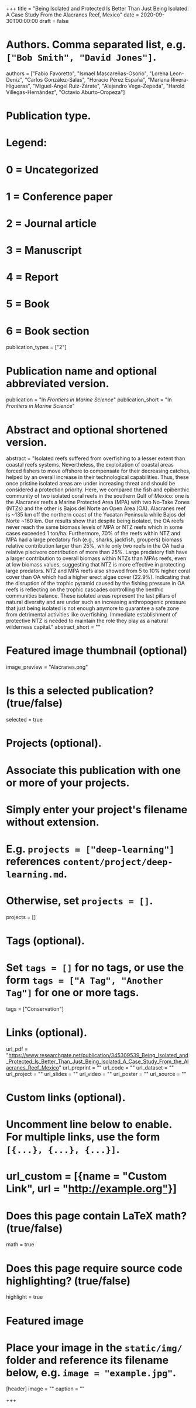 +++
title = "Being Isolated and Protected Is Better Than Just Being Isolated: A Case Study From the Alacranes Reef, Mexico"
date = 2020-09-30T00:00:00 
draft = false

# Authors. Comma separated list, e.g. `["Bob Smith", "David Jones"]`.
authors = ["Fabio Favoretto", "Ismael Mascareñas-Osorio", "Lorena Leon-Deniz", "Carlos González-Salas", "Horacio Pérez España", "Mariana Rivera-Higueras", "Miguel-Ángel Ruiz-Zárate", "Alejandro Vega-Zepeda", "Harold Villegas-Hernández", "Octavio Aburto-Oropeza"]

# Publication type.
# Legend:
# 0 = Uncategorized
# 1 = Conference paper
# 2 = Journal article
# 3 = Manuscript
# 4 = Report
# 5 = Book
# 6 = Book section
publication_types = ["2"]

# Publication name and optional abbreviated version.
publication = "In *Frontiers in Marine Science*"
publication_short = "In *Frontiers in Marine Science*"

# Abstract and optional shortened version.
abstract =  "Isolated reefs suffered from overfishing to a lesser extent than coastal reefs systems. Nevertheless, the exploitation of coastal areas forced fishers to move offshore to compensate for their decreasing catches, helped by an overall increase in their technological capabilities. Thus, these once pristine isolated areas are under increasing threat and should be considered a protection priority. Here, we compared the fish and epibenthic community of two isolated coral reefs in the southern Gulf of Mexico: one is the Alacranes reefs a Marine Protected Area (MPA) with two No-Take Zones (NTZs) and the other is Bajos del Norte an Open Area (OA). Alacranes reef is ~135 km off the northern coast of the Yucatan Peninsula while Bajos del Norte ~160 km. Our results show that despite being isolated, the OA reefs never reach the same biomass levels of MPA or NTZ reefs which in some cases exceeded 1 ton/ha. Furthermore, 70% of the reefs within NTZ and MPA had a large predatory fish (e.g., sharks, jackfish, groupers) biomass relative contribution larger than 25%, while only two reefs in the OA had a relative piscivore contribution of more than 25%. Large predatory fish have a larger contribution to overall biomass within NTZs than MPAs reefs, even at low biomass values, suggesting that NTZ is more effective in protecting large predators. NTZ and MPA reefs also showed from 5 to 10% higher coral cover than OA which had a higher erect algae cover (22.9%). Indicating that the disruption of the trophic pyramid caused by the fishing pressure in OA reefs is reflecting on the trophic cascades controlling the benthic communities balance. These isolated areas represent the last pillars of natural diversity and are under such an increasing anthropogenic pressure that just being isolated is not enough anymore to guarantee a safe zone from detrimental activities like overfishing. Immediate establishment of protective NTZ is needed to maintain the role they play as a natural wilderness capital." 
abstract_short = ""

# Featured image thumbnail (optional)
image_preview = "Alacranes.png"

# Is this a selected publication? (true/false)
selected = true

# Projects (optional).
#   Associate this publication with one or more of your projects.
#   Simply enter your project's filename without extension.
#   E.g. `projects = ["deep-learning"]` references `content/project/deep-learning.md`.
#   Otherwise, set `projects = []`.
projects = []

# Tags (optional).
#   Set `tags = []` for no tags, or use the form `tags = ["A Tag", "Another Tag"]` for one or more tags.
tags = ["Conservation"]

# Links (optional).
url_pdf = "https://www.researchgate.net/publication/345309539_Being_Isolated_and_Protected_Is_Better_Than_Just_Being_Isolated_A_Case_Study_From_the_Alacranes_Reef_Mexico"
url_preprint = ""
url_code = ""
url_dataset = ""
url_project = ""
url_slides = ""
url_video = ""
url_poster = ""
url_source = ""

# Custom links (optional).
#   Uncomment line below to enable. For multiple links, use the form `[{...}, {...}, {...}]`.
# url_custom = [{name = "Custom Link", url = "http://example.org"}]

# Does this page contain LaTeX math? (true/false)
math = true

# Does this page require source code highlighting? (true/false)
highlight = true

# Featured image
# Place your image in the `static/img/` folder and reference its filename below, e.g. `image = "example.jpg"`.
[header]
image = ""
caption = ""

+++
